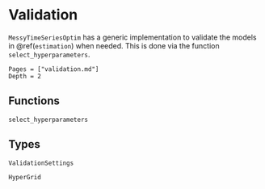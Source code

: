 # Validation

```MessyTimeSeriesOptim``` has a generic implementation to validate the models in @ref(`estimation`) when needed. This is done via the function `select_hyperparameters`.

```@index
Pages = ["validation.md"]
Depth = 2
```

## Functions

```@docs
select_hyperparameters
```

## Types

```@docs
ValidationSettings
```

```@docs
HyperGrid
```